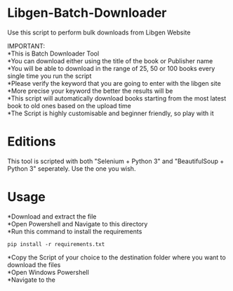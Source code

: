 # Libgen-Batch-Downloader
Use this script to perform bulk downloads from Libgen Website

IMPORTANT:  
    *This is Batch Downloader Tool  
    *You can download either using the title of the book or Publisher name  
    *You will be able to download in the range of 25, 50 or 100 books every single time you run the script  
    *Please verify the keyword that you are going to enter with the libgen site  
    *More precise your keyword the better the results will be  
    *This script will automatically download books starting from the most latest book to old ones based on the upload time  
    *The Script is highly customisable and beginner friendly, so play with it
    
# Editions  

This tool is scripted with both "Selenium + Python 3" and "BeautifulSoup + Python 3" seperately. Use the one you wish.

# Usage

   *Download and extract the file  
   *Open Powershell and Navigate to this directory  
   *Run this command to install the requirements
       
    pip install -r requirements.txt    
        
   *Copy the Script of your choice to the destination folder where you want to download the files  
   *Open Windows Powershell  
   *Navigate to the 
